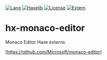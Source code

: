[![Lang](https://img.shields.io/badge/language-haxe-orange.svg?style=flat-square&colorB=EA8220)](http://haxe.org)
[![Haxelib](https://img.shields.io/badge/haxelib-0.0.0-blue.svg?style=flat-square&colorB=FBC707)](http://lib.haxe.org/p/monaco-editor)
[![License](https://img.shields.io/badge/license-MIT-blue.svg?style=flat-square)](LICENSE.txt)
[![Extern](https://img.shields.io/badge/extern-monaco-blue.svg?style=flat-square)](https://github.com/Microsoft/monaco-editor)

# hx-monaco-editor
Monaco Editor Haxe externs

[https://github.com/Microsoft/monaco-editor]
